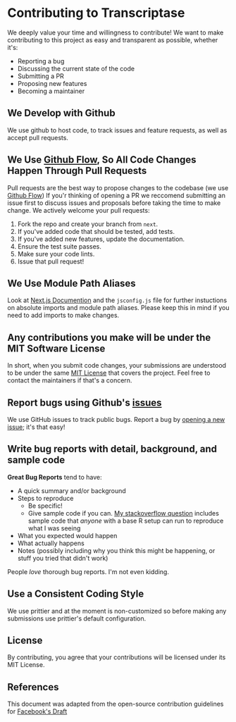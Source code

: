# Contributing to Transcriptase

We deeply value your time and willingness to contribute! We want to make contributing to this project as easy and transparent as possible, whether it's:

- Reporting a bug
- Discussing the current state of the code
- Submitting a PR
- Proposing new features
- Becoming a maintainer

## We Develop with Github

We use github to host code, to track issues and feature requests, as well as accept pull requests.

## We Use [Github Flow](https://guides.github.com/introduction/flow/index.html), So All Code Changes Happen Through Pull Requests

Pull requests are the best way to propose changes to the codebase (we use [Github Flow](https://guides.github.com/introduction/flow/index.html)) If you'r thinking of opening a PR we reccomend submitting an issue first to discuss issues and proposals before taking the time to make change. We actively welcome your pull requests:

1. Fork the repo and create your branch from `next`.
2. If you've added code that should be tested, add tests.
3. If you've added new features, update the documentation.
4. Ensure the test suite passes.
5. Make sure your code lints.
6. Issue that pull request!

## We Use Module Path Aliases

Look at [Next.js Documention](https://nextjs.org/docs/advanced-features/module-path-aliases) and the `jsconfig.js` file for further instuctions on absolute imports and module path aliases. Please keep this in mind if you need to add imports to make changes.

## Any contributions you make will be under the MIT Software License

In short, when you submit code changes, your submissions are understood to be under the same [MIT License](http://choosealicense.com/licenses/mit/) that covers the project. Feel free to contact the maintainers if that's a concern.

## Report bugs using Github's [issues](https://github.com/briandk/transcriptase-atom/issues)

We use GitHub issues to track public bugs. Report a bug by [opening a new issue](); it's that easy!

## Write bug reports with detail, background, and sample code

**Great Bug Reports** tend to have:

- A quick summary and/or background
- Steps to reproduce
  - Be specific!
  - Give sample code if you can. [My stackoverflow question](http://stackoverflow.com/q/12488905/180626) includes sample code that _anyone_ with a base R setup can run to reproduce what I was seeing
- What you expected would happen
- What actually happens
- Notes (possibly including why you think this might be happening, or stuff you tried that didn't work)

People _love_ thorough bug reports. I'm not even kidding.

## Use a Consistent Coding Style

We use prittier and at the moment is non-customized so before making any submissions use prittier's default configuration.

## License

By contributing, you agree that your contributions will be licensed under its MIT License.

## References

This document was adapted from the open-source contribution guidelines for [Facebook's Draft](https://github.com/facebook/draft-js/blob/a9316a723f9e918afde44dea68b5f9f39b7d9b00/CONTRIBUTING.md)
